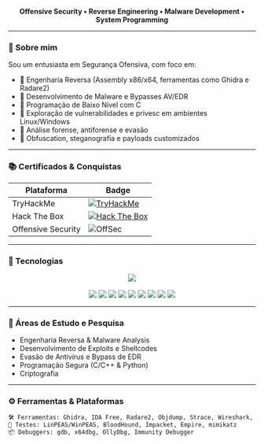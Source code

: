 <p align="center">
  <b>Offensive Security • Reverse Engineering • Malware Development • System Programming</b>
</p>

---

### 🧠 Sobre mim

Sou um entusiasta em Segurança Ofensiva, com foco em:

- 🔬 Engenharia Reversa (Assembly x86/x64, ferramentas como Ghidra e Radare2)
- 🧬 Desenvolvimento de Malware e Bypasses AV/EDR
- 🧱 Programação de Baixo Nível com C
- 🐚 Exploração de vulnerabilidades e privesc em ambientes Linux/Windows
- 🧪 Análise forense, antiforense e evasão
- 🧠 Obfuscation, steganografia e payloads customizados

---

### 📚 Certificados & Conquistas

<div align="center">

| Plataforma | Badge |
|-----------|-------|
| TryHackMe | [![TryHackMe](https://img.shields.io/badge/TryHackMe-Click%20Here-red?logo=tryhackme&logoColor=white&style=for-the-badge)](https://tryhackme.com/p/DaviS) |
| Hack The Box | [![Hack The Box](https://img.shields.io/badge/HackTheBox-Profile-9fef00?logo=hackthebox&logoColor=black&style=for-the-badge)](https://app.hackthebox.com/profile/123456) |
| Offensive Security | ![OffSec](https://img.shields.io/badge/OSINT%20&%20Malware%20Dev-OffSec-black?style=for-the-badge&logo=kalilinux&logoColor=white) |

</div>

---

### 🔧 Tecnologias 

<p align="center">
  <img src="https://skillicons.dev/icons?i=linux,c,python,bash,git,codeblocks" /><br><br>

  <img src="https://img.shields.io/badge/x86/x64%20Assembly-black?style=for-the-badge&logo=nasm&logoColor=white"/>
  <img src="https://img.shields.io/badge/Ghidra-F5C211?style=for-the-badge&logo=ghidra&logoColor=black"/>
  <img src="https://img.shields.io/badge/IDA%20Pro-37474F?style=for-the-badge"/>
  <img src="https://img.shields.io/badge/Radare2-000000?style=for-the-badge"/>
  <img src="https://img.shields.io/badge/GDB-000000?style=for-the-badge&logo=gnu&logoColor=white"/>
  <img src="https://img.shields.io/badge/x64dbg-grey?style=for-the-badge"/>
  <img src="https://img.shields.io/badge/Immunity%20Debugger-orange?style=for-the-badge"/>
  <img src="https://img.shields.io/badge/Burp%20Suite-ff5722?style=for-the-badge&logo=burpsuite&logoColor=white"/>
  <img src="https://img.shields.io/badge/Windows%20Internals-0078D6?style=for-the-badge&logo=windows&logoColor=white"/>
</p>

---

### 🧪 Áreas de Estudo e Pesquisa

- Engenharia Reversa & Malware Analysis
- Desenvolvimento de Exploits e Shellcodes
- Evasão de Antivírus e Bypass de EDR
- Programação Segura (C/C++ & Python)
- Criptografia 

---

### ⚙️ Ferramentas & Plataformas

```bash
🛠️ Ferramentas: Ghidra, IDA Free, Radare2, Objdump, Strace, Wireshark, nmap, Burp Suite
🔎 Testes: LinPEAS/WinPEAS, BloodHound, Impacket, Empire, mimikatz
📦 Debuggers: gdb, x64dbg, OllyDbg, Immunity Debugger
